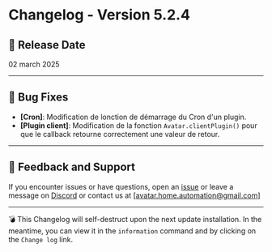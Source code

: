 # Changelog - Version 5.2.4

## 📅 Release Date
02 march 2025

---

## 🐞 Bug Fixes
- **[Cron]**: Modification de lonction de démarrage du Cron d'un plugin. 
- **[Plugin client]**: Modification de la fonction `Avatar.clientPlugin()` pour que le callback retourne correctement une valeur de retour.  

---

## 📩 Feedback and Support
If you encounter issues or have questions, open an [issue](https://github.com/Avatar-Home-Automation/A.V.A.T.A.R-Server/issues) or leave a message on [Discord](https://discord.gg/CkJ7swNXYb) or contact us at [avatar.home.automation@gmail.com]

---

💣 This Changelog will self-destruct upon the next update installation. In the meantime, you can view it in the `information` command and by clicking on the `Change log` link.

<br><br>